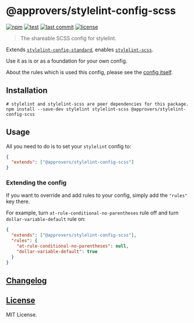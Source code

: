 # @approvers/stylelint-config-scss

[![npm](https://img.shields.io/npm/v/@approvers/stylelint-config-scss?style=flat-square)](https://www.npmjs.com/package/@approvers/stylelint-config-scss)
[![test](https://img.shields.io/github/workflow/status/approvers/stylelint-config-scss/test?label=test&style=flat-square)](https://github.com/approvers/stylelint-config-scss/actions?query=workflow%3Atest+branch%3Amaster)
[![last commit](https://img.shields.io/github/last-commit/approvers/stylelint-config-scss?style=flat-square)](https://github.com/approvers/stylelint-config-scss/commits/master)
[![license](https://img.shields.io/github/license/approvers/stylelint-config-scss?style=flat-square)](LICENSE)

> The shareable SCSS config for stylelint.

Extends [`stylelint-config-standard`](https://github.com/stylelint/stylelint-config-standard), enables [`stylelint-scss`](https://github.com/kristerkari/stylelint-scss).

Use it as is or as a foundation for your own config.

About the rules which is used this config, please see the [config itself](index.js).


## Installation

```shell script
# stylelint and stylelint-scss are peer dependencies for this package.
npm install --save-dev stylelint stylelint-scss @approvers/stylelint-config-scss
```


## Usage

All you need to do is to set your `stylelint` config to:

```json
{
  "extends": ["@approvers/stylelint-config-scss"]
}
```


### Extending the config

If you want to override and add rules to your config, simply add the `"rules"` key there.

For example, turn `at-rule-conditional-no-parentheses` rule off and turn `dollar-variable-default` rule on:

```json
{
  "extends": ["@approvers/stylelint-config-scss"],
  "rules": {
    "at-rule-conditional-no-parentheses": null,
    "dollar-variable-default": true
  }
}
```


## [Changelog](CHANGELOG.md)


## [License](LICENSE)

MIT License.

